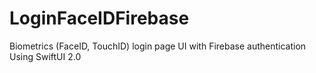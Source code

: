# LoginFaceIDFirebase
Biometrics (FaceID, TouchID) login page UI with Firebase authentication Using SwiftUI 2.0
